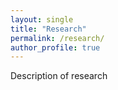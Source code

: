 ```yaml
---
layout: single
title: "Research"
permalink: /research/
author_profile: true
---
```


Description of research
